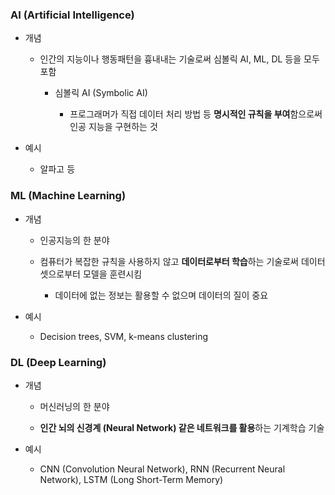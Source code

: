 ### AI (Artificial Intelligence)

- 개념
  
  - 인간의 지능이나 행동패턴을 흉내내는 기술로써 심볼릭 AI, ML, DL 등을 모두 포함
    
    - 심볼릭 AI (Symbolic AI)
      
      - 프로그래머가 직접 데이터 처리 방법 등 **명시적인 규칙을 부여**함으로써 인공 지능을 구현하는 것

- 예시
  
  - 알파고 등

### ML (Machine Learning)

- 개념
  
  - 인공지능의 한 분야
  
  - 컴퓨터가 복잡한 규칙을 사용하지 않고 **데이터로부터 학습**하는 기술로써 데이터 셋으로부터 모델을 훈련시킴
    
    - 데이터에 없는 정보는 활용할 수 없으며 데이터의 질이 중요

- 예시
  
  - Decision trees, SVM, k-means clustering

### DL (Deep Learning)

- 개념
  
  - 머신러닝의 한 분야
  
  - **인간 뇌의 신경계 (Neural Network) 같은 네트워크를 활용**하는 기계학습 기술

- 예시
  
  - CNN (Convolution Neural Network), RNN (Recurrent Neural Network), LSTM (Long Short-Term Memory)